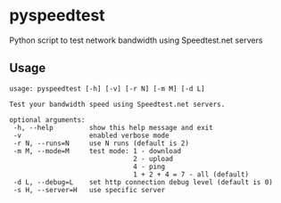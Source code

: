 pyspeedtest
==========
Python script to test network bandwidth using Speedtest.net servers

Usage
-----

    usage: pyspeedtest [-h] [-v] [-r N] [-m M] [-d L]

    Test your bandwidth speed using Speedtest.net servers.

    optional arguments:
     -h, --help         show this help message and exit
     -v                 enabled verbose mode
     -r N, --runs=N     use N runs (default is 2)
     -m M, --mode=M     test mode: 1 - download
                                   2 - upload
                                   4 - ping
                                   1 + 2 + 4 = 7 - all (default)
     -d L, --debug=L    set http connection debug level (default is 0)
     -s H, --server=H   use specific server

